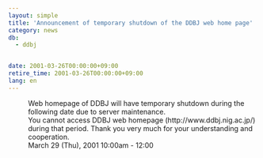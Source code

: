 ```yaml
---
layout: simple
title: 'Announcement of temporary shutdown of the DDBJ web home page'
category: news
db:
  - ddbj


date: 2001-03-26T00:00:00+09:00
retire_time: 2001-03-26T00:00:00+09:00
lang: en
---
```


<dd>Web homepage of DDBJ will have temporary shutdown during the following date due to server maintenance.<br>You cannot access DDBJ web homepage (http://www.ddbj.nig.ac.jp/) during that period. Thank you very much for your understanding and cooperation.<br>
<dd>March 29 (Thu), 2001 10:00am - 12:00</dd>
</dd>
